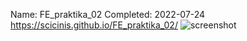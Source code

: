 Name: FE_praktika_02
Completed: 2022-07-24
https://scicinis.github.io/FE_praktika_02/
![screenshot](https://user-images.githubusercontent.com/107551364/180639700-a3235ebe-8c0b-4272-b5f6-835a4827a0c9.png)
